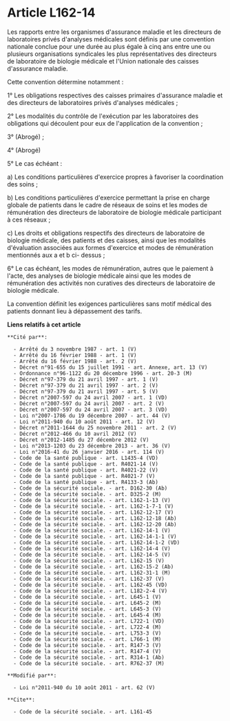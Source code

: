 # Article L162-14

Les rapports entre les organismes d'assurance maladie et les directeurs de laboratoires privés d'analyses médicales sont
définis par une convention nationale conclue pour une durée au plus égale à cinq ans entre une ou plusieurs organisations
syndicales les plus représentatives des directeurs de laboratoire de biologie médicale et l'Union nationale des caisses
d'assurance maladie. 

Cette convention détermine notamment : 

1° Les obligations respectives des caisses primaires d'assurance maladie et des directeurs de laboratoires privés d'analyses
médicales ; 

2° Les modalités du contrôle de l'exécution par les laboratoires des obligations qui découlent pour eux de l'application de
la convention ; 

3° (Abrogé) ; 

4° (Abrogé) 

5° Le cas échéant : 

a) Les conditions particulières d'exercice propres à favoriser la coordination des soins ; 

b) Les conditions particulières d'exercice permettant la prise en charge globale de patients dans le cadre de réseaux de
soins et les modes de rémunération des directeurs de laboratoire de biologie médicale participant à ces réseaux ; 

c) Les droits et obligations respectifs des directeurs de laboratoire de biologie médicale, des patients et des caisses,
ainsi que les modalités d'évaluation associées aux formes d'exercice et modes de rémunération mentionnés aux a et b ci-
dessus ; 

6° Le cas échéant, les modes de rémunération, autres que le paiement à l'acte, des analyses de biologie médicale ainsi que
les modes de rémunération des activités non curatives des directeurs de laboratoire de biologie médicale. 

La convention définit les exigences particulières sans motif médical des patients donnant lieu à dépassement des tarifs.

**Liens relatifs à cet article**

	**Cité par**:

	  - Arrêté du 3 novembre 1987 - art. 1 (V)
	  - Arrêté du 16 février 1988 - art. 1 (V)
	  - Arrêté du 16 février 1988 - art. 2 (V)
	  - Décret n°91-655 du 15 juillet 1991 - art. Annexe, art. 13 (V)
	  - Ordonnance n°96-1122 du 20 décembre 1996 - art. 20-3 (M)
	  - Décret n°97-379 du 21 avril 1997 - art. 1 (V)
	  - Décret n°97-379 du 21 avril 1997 - art. 2 (V)
	  - Décret n°97-379 du 21 avril 1997 - art. 5 (V)
	  - Décret n°2007-597 du 24 avril 2007 - art. 1 (VD)
	  - Décret n°2007-597 du 24 avril 2007 - art. 2 (V)
	  - Décret n°2007-597 du 24 avril 2007 - art. 3 (VD)
	  - Loi n°2007-1786 du 19 décembre 2007 - art. 44 (V)
	  - Loi n°2011-940 du 10 août 2011 - art. 12 (V)
	  - Décret n°2011-1644 du 25 novembre 2011 - art. 2 (V)
	  - Décret n°2012-466 du 10 avril 2012 (V)
	  - Décret n°2012-1485 du 27 décembre 2012 (V)
	  - Loi n°2013-1203 du 23 décembre 2013 - art. 36 (V)
	  - Loi n°2016-41 du 26 janvier 2016 - art. 114 (V)
	  - Code de la santé publique - art. L1435-4 (VD)
	  - Code de la santé publique - art. R4021-14 (V)
	  - Code de la santé publique - art. R4021-22 (V)
	  - Code de la santé publique - art. R4021-7 (V)
	  - Code de la santé publique - art. R4133-3 (Ab)
	  - Code de la sécurité sociale. - art. D162-30 (Ab)
	  - Code de la sécurité sociale. - art. D325-2 (M)
	  - Code de la sécurité sociale. - art. L162-1-13 (V)
	  - Code de la sécurité sociale. - art. L162-1-7-1 (V)
	  - Code de la sécurité sociale. - art. L162-12-17 (V)
	  - Code de la sécurité sociale. - art. L162-12-18 (Ab)
	  - Code de la sécurité sociale. - art. L162-12-20 (Ab)
	  - Code de la sécurité sociale. - art. L162-14-1 (V)
	  - Code de la sécurité sociale. - art. L162-14-1-1 (V)
	  - Code de la sécurité sociale. - art. L162-14-1-2 (VD)
	  - Code de la sécurité sociale. - art. L162-14-4 (V)
	  - Code de la sécurité sociale. - art. L162-14-5 (V)
	  - Code de la sécurité sociale. - art. L162-15 (V)
	  - Code de la sécurité sociale. - art. L162-15-2 (Ab)
	  - Code de la sécurité sociale. - art. L162-31-1 (M)
	  - Code de la sécurité sociale. - art. L162-37 (V)
	  - Code de la sécurité sociale. - art. L162-45 (VD)
	  - Code de la sécurité sociale. - art. L182-2-4 (V)
	  - Code de la sécurité sociale. - art. L645-1 (V)
	  - Code de la sécurité sociale. - art. L645-2 (M)
	  - Code de la sécurité sociale. - art. L645-3 (V)
	  - Code de la sécurité sociale. - art. L645-4 (M)
	  - Code de la sécurité sociale. - art. L722-1 (VD)
	  - Code de la sécurité sociale. - art. L722-4 (M)
	  - Code de la sécurité sociale. - art. L753-3 (V)
	  - Code de la sécurité sociale. - art. L766-1 (M)
	  - Code de la sécurité sociale. - art. R147-3 (V)
	  - Code de la sécurité sociale. - art. R147-4 (V)
	  - Code de la sécurité sociale. - art. R314-1 (Ab)
	  - Code de la sécurité sociale. - art. R762-37 (M)

	**Modifié par**:

	  - Loi n°2011-940 du 10 août 2011 - art. 62 (V)

	**Cite**:

	  - Code de la sécurité sociale. - art. L161-45
